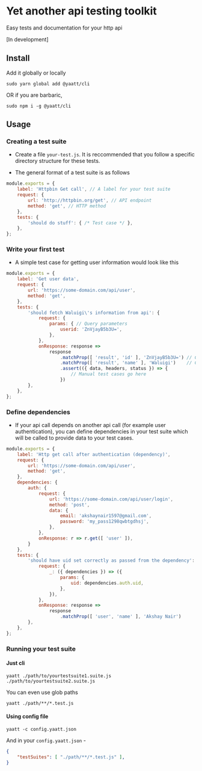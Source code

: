 
# Yet another api testing toolkit
Easy tests and documentation for your http api

[In development]

## Install

Add it globally or locally

```
sudo yarn global add @yaatt/cli
```

OR if you are barbaric,

```
sudo npm i -g @yaatt/cli
```

## Usage

### Creating a test suite

* Create a file `your-test.js`. It is reccommended that you follow a specific directory structure for these tests.

* The general format of a test suite is as follows
```js
module.exports = {
    label: 'Httpbin Get call', // A label for your test suite
    request: {
        url: 'http://httpbin.org/get', // API endpoint
        method: 'get', // HTTP method
    },
    tests: {
        'should do stuff': { /* Test case */ },
    },
};
```


### Write your first test
* A simple test case for getting user information would look like this
```js
module.exports = {
    label: 'Get user data',
    request: {
        url: 'https://some-domain.com/api/user',
        method: 'get',
    },
    tests: {
        'should fetch Waluigi\'s information from api': {
            request: {
                params: { // Query parameters
                    userid: 'ZnVjayB5b3U=',
                },
            },
            onResponse: response =>
                response
                    .matchProp([ 'result', 'id' ], 'ZnVjayB5b3U=') // Check if user id is correct
                    .matchProp([ 'result', 'name' ], 'Waluigi')    // Check if the name is correct
                    .assert(({ data, headers, status }) => {
                        // Manual test cases go here
                    })
        },
    },
};
```

### Define dependencies
* If your api call depends on another api call (for example user authentication), you can define dependencies in your test suite which will be called to provide data to your test cases.
```js
module.exports = {
	label: 'Http get call after authentication (dependency)',
	request: {
		url: 'https://some-domain.com/api/user',
		method: 'get',
	},
	dependencies: {
		auth: {
			request: {
				url: 'https://some-domain.com/api/user/login',
				method: 'post',
				data: {
                    email: 'akshaynair1597@gmail.com',
                    password: 'my_pass1298qwbtgdhsj',
                },
			},
			onResponse: r => r.get([ 'user' ]),
		}
	},
	tests: {
		'should have uid set correctly as passed from the dependency': {
			request: {
				_: ({ dependencies }) => ({
					params: {
						uid: dependencies.auth.uid,
					},
				}),
			},
			onResponse: response =>
				response
					.matchProp([ 'user', 'name' ], 'Akshay Nair')
		},
	},
};
```


### Running your test suite

#### Just cli
```
yaatt ./path/to/yourtestsuite1.suite.js ./path/to/yourtestsuite2.suite.js
```

You can even use glob paths
```
yaatt ./path/**/*.test.js
```

#### Using config file
```
yaatt -c config.yaatt.json
```

And in your `config.yaatt.json` -
```json
{
    "testSuites": [ "./path/**/*.test.js" ],
}
```
